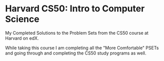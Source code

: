 # Harvard CS50: Intro to Computer Science

My Completed Solutions to the Problem Sets from the CS50 course at Harvard on edX.

While taking this course I am completing all the "More Comfortable" PSETs and going through and completing the CS50 study programs as well.
